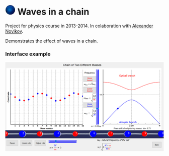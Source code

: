 # ![](https://raw.githubusercontent.com/zhukov-msu/Waves_in_chain/master/logo.jpg) Waves in a chain

Project for physics course in 2013-2014. In colaboration with [Alexander Novikov](https://github.com/novikov-alexander/).

Demonstrates the effect of waves in a chain.

### Interface example

![](https://github.com/zhukov-msu/Waves_in_chain/blob/master/screenshot.png "Interface example")
